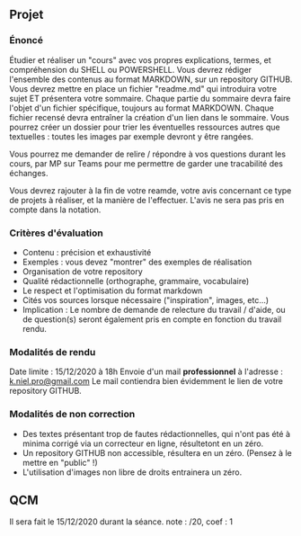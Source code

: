 ## Projet

### Énoncé
Étudier et réaliser un "cours" avec vos propres explications, termes, et compréhension du SHELL ou POWERSHELL.
Vous devrez rédiger l'ensemble des contenus au format MARKDOWN, sur un repository GITHUB.
Vous devrez mettre en place un fichier "readme.md" qui introduira votre sujet ET présentera votre sommaire.
Chaque partie du sommaire devra faire l'objet d'un fichier spécifique, toujours au format MARKDOWN.
Chaque fichier recensé devra entraîner la création d'un lien dans le sommaire.
Vous pourrez créer un dossier pour trier les éventuelles ressources autres que textuelles : toutes les images par exemple devront y être rangées.

Vous pourrez me demander de relire / répondre à vos questions durant les cours, par MP sur Teams pour me permettre de garder une tracabilité des échanges.

Vous devrez rajouter à la fin de votre reamde, votre avis concernant ce type de projets à réaliser, et la manière de l'effectuer. L'avis ne sera pas pris en compte dans la notation.

### Critères d'évaluation
- Contenu : précision et exhaustivité
- Exemples : vous devez "montrer" des exemples de réalisation
- Organisation de votre repository
- Qualité rédactionnelle (orthographe, grammaire, vocabulaire)
- Le respect et l'optimisation du format markdown
- Cités vos sources lorsque nécessaire ("inspiration", images, etc...)
- Implication : Le nombre de demande de relecture du travail / d'aide, ou de question(s) seront également pris en compte en fonction du travail rendu.

### Modalités de rendu
Date limite : 15/12/2020 à 18h
Envoie d'un mail __professionnel__ à l'adresse : k.niel.pro@gmail.com
Le mail contiendra bien évidemment le lien de votre repository GITHUB.

### Modalités de non correction
- Des textes présentant trop de fautes rédactionnelles, qui n'ont pas été à minima corrigé via un correcteur en ligne, résultetont en un zéro.
- Un repository GITHUB non accessible, résultera en un zéro. (Pensez à le mettre en "public" !)
- L'utilisation d'images non libre de droits entrainera un zéro.

## QCM
Il sera fait le 15/12/2020 durant la séance. note : /20, coef : 1